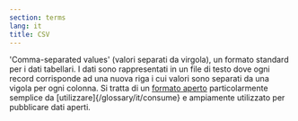 ```yaml
---
section: terms
lang: it
title: CSV
---
```


'Comma-separated values' (valori separati da virgola), un formato standard per i dati tabellari. I dati sono rappresentati in un file di testo dove ogni record corrisponde ad una nuova riga i cui valori sono separati da una vigola per ogni colonna. Si tratta di un [formato aperto](/glossary/it/open-format/) particolarmente semplice da [utilizzare]{/glossary/it/consume} e ampiamente utilizzato per pubblicare dati aperti.
